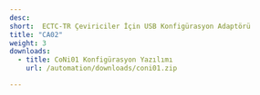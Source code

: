 ```yaml
---
desc:
short:  ECTC-TR Çeviriciler İçin USB Konfigürasyon Adaptörü
title: "CA02"
weight: 3
downloads:
  - title: CoNi01 Konfigürasyon Yazılımı 
    url: /automation/downloads/coni01.zip

---
```

